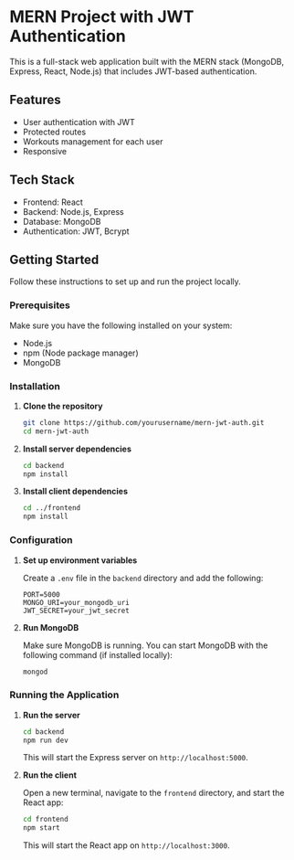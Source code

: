 # MERN Project with JWT Authentication

This is a full-stack web application built with the MERN stack (MongoDB, Express, React, Node.js) that includes JWT-based authentication.

## Features

- User authentication with JWT
- Protected routes
- Workouts management for each user
- Responsive

## Tech Stack

- Frontend: React
- Backend: Node.js, Express
- Database: MongoDB
- Authentication: JWT, Bcrypt

## Getting Started

Follow these instructions to set up and run the project locally.

### Prerequisites

Make sure you have the following installed on your system:

- Node.js
- npm (Node package manager)
- MongoDB

### Installation

1. **Clone the repository**

    ```sh
    git clone https://github.com/yourusername/mern-jwt-auth.git
    cd mern-jwt-auth
    ```

2. **Install server dependencies**

    ```sh
    cd backend
    npm install
    ```

3. **Install client dependencies**

    ```sh
    cd ../frontend
    npm install
    ```

### Configuration

1. **Set up environment variables**

    Create a `.env` file in the `backend` directory and add the following:

    ```env
    PORT=5000
    MONGO_URI=your_mongodb_uri
    JWT_SECRET=your_jwt_secret
    ```

2. **Run MongoDB**

    Make sure MongoDB is running. You can start MongoDB with the following command (if installed locally):

    ```sh
    mongod
    ```

### Running the Application

1. **Run the server**

    ```sh
    cd backend
    npm run dev
    ```

    This will start the Express server on `http://localhost:5000`.

2. **Run the client**

    Open a new terminal, navigate to the `frontend` directory, and start the React app:

    ```sh
    cd frontend
    npm start
    ```

    This will start the React app on `http://localhost:3000`.

